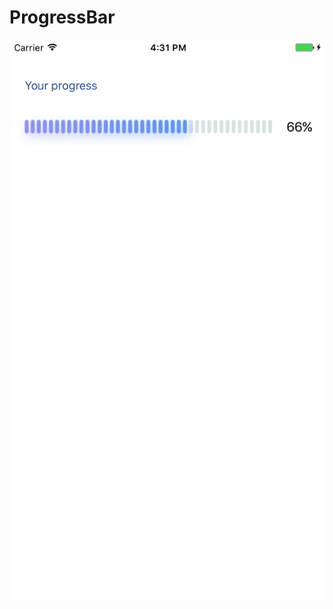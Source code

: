 # ProgressBar

![Progress Bar](https://github.com/vadimue/ProgressBar/blob/master/Screens/ProgressBar.png "Progress Bar")
